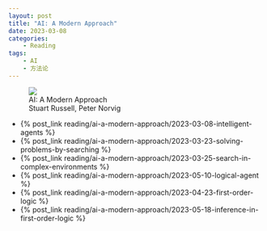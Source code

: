 ```yaml
---
layout: post
title: "AI: A Modern Approach"
date: 2023-03-08
categories:
    - Reading
tags:
    - AI
    - 方法论
---
```


<figure class="book-cover">
  <img src="/assets/images/books/ai-a-modern-approach.png" />
  <figcaption>
    AI: A Modern Approach
    <br />
    <span class="book-authors">Stuart Russell, Peter Norvig</span>
  </figcaption>
</figure>

- {% post_link reading/ai-a-modern-approach/2023-03-08-intelligent-agents %}
- {% post_link reading/ai-a-modern-approach/2023-03-23-solving-problems-by-searching %}
- {% post_link reading/ai-a-modern-approach/2023-03-25-search-in-complex-environments %}
- {% post_link reading/ai-a-modern-approach/2023-05-10-logical-agent %}
- {% post_link reading/ai-a-modern-approach/2023-04-23-first-order-logic %}
- {% post_link reading/ai-a-modern-approach/2023-05-18-inference-in-first-order-logic %}
